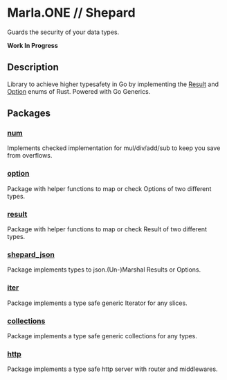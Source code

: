 # Marla.ONE // Shepard

Guards the security of your data types.

**Work In Progress**

## Description

Library to achieve higher typesafety in Go by implementing the [Result](https://doc.rust-lang.org/std/result/enum.Result.html) and [Option](https://doc.rust-lang.org/std/option/enum.Option.html) enums of Rust. Powered with Go Generics.

## Packages
 
### [num](https://github.com/marlaone/shepard/tree/main/num)

Implements checked implementation for mul/div/add/sub to keep you save from overflows.

### [option](https://github.com/marlaone/shepard/tree/main/option)

Package with helper functions to map or check Options of two different types.

### [result](https://github.com/marlaone/shepard/tree/main/result)

Package with helper functions to map or check Result of two different types.

### [shepard_json](https://github.com/marlaone/shepard/tree/main/shepard_json)

Package implements types to json.(Un-)Marshal Results or Options.

### [iter](https://github.com/marlaone/shepard/tree/main/iter)

Package implements a type safe generic Iterator for any slices.

### [collections](https://github.com/marlaone/shepard/tree/main/collections)

Package implements a type safe generic collections for any types.

### [http](https://github.com/marlaone/shepard/tree/main/http)

Package implements a type safe http server with router and middlewares.
